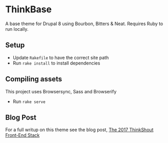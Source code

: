 # ThinkBase
A base theme for Drupal 8 using Bourbon, Bitters & Neat. 
Requires Ruby to run locally. 

## Setup
- Update `Rakefile` to have the correct site path
- Run `rake install` to install dependencies

## Compiling assets
This project uses Browsersync, Sass and Browserify
- Run `rake serve`

## Blog Post
For a full writup on this theme see the blog post, [The 2017 ThinkShout Front-End Stack](https://thinkshout.com/blog/2017/02/the-2017-thinkshout-front-end-stack/)
